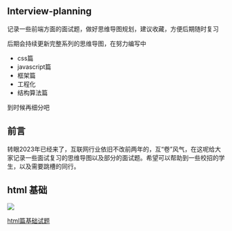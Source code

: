 ## Interview-planning

记录一些前端方面的面试题，做好思维导图规划，建议收藏，方便后期随时复习

后期会持续更新完整系列的思维导图，在努力编写中

 - css篇
 - javascript篇
 - 框架篇
 - 工程化
 - 结构算法篇

 到时候再细分吧

## 前言

转眼2023年已经来了，互联网行业依旧不改前两年的，互“卷”风气，在这呢给大家记录一些面试复习的思维导图以及部分的面试题。希望可以帮助到一些校招的学生，以及需要跳槽的同行。


## html 基础

![](https://github.com/haojiey/Interview-planning/blob/main/html篇/html篇.jpg=400x300)

[html篇基础试题](https://github.com/haojiey/Interview-planning/tree/main/html%E7%AF%87)
